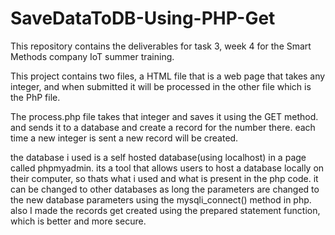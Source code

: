 # SaveDataToDB-Using-PHP-Get
This repository contains the deliverables for task 3, week 4 for the Smart Methods company IoT summer training.

This project contains two files, a HTML file that is a web page that takes any integer, and when submitted it will be processed in the other file which is the PhP file.

The process.php file takes that integer and saves it using the GET method. and sends it to a database and create a record for the number there. each time a new integer is sent a new record will be created.

the database i used is a self hosted database(using localhost) in a page called phpmyadmin. its a tool that allows users to host a database locally on their computer, so thats what i used and what is present in the php code. it can be changed to other databases as long the parameters are changed to the new database parameters using the mysqli_connect() method in php.
also I made the records get created using the prepared statement function, which is better and more secure.
